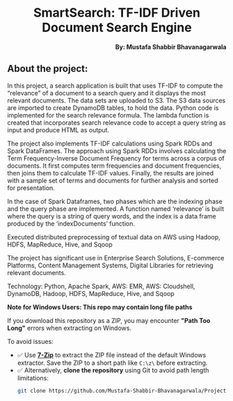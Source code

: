 <h1 align="center">SmartSearch: TF-IDF Driven Document Search Engine</h1>

<p align="right"><b>By: Mustafa Shabbir Bhavanagarwala</b></p>

## About the project:
<p>In this project, a search application is built that uses TF-IDF to compute the “relevance” of a 
document to a search query and it displays the most relevant documents. The data sets are 
uploaded to S3. The S3 data sources are imported to create DynamoDB tables, to hold the 
data. Python code is implemented for the search relevance formula. The lambda function is 
created that incorporates search relevance code to accept a query string as input and 
produce HTML as output.</p>
<p>The project also implements TF-IDF calculations using Spark RDDs and Spark DataFrames. 
The approach using Spark RDDs involves calculating the Term Frequency-Inverse Document 
Frequency for terms across a corpus of documents. It first computes term frequencies and 
document frequencies, then joins them to calculate TF-IDF values. Finally, the results are 
joined with a sample set of terms and documents for further analysis and sorted for 
presentation.</p>
<p>In the case of Spark Dataframes, two phases which are the indexing phase and the query 
phase are implemented. A function named ‘relevance’ is built where the query is a string of query 
words, and the index is a data frame produced by the ‘indexDocuments’ function.</p>

<p>Executed distributed preprocessing of textual data on AWS using Hadoop, HDFS, MapReduce, Hive, and Sqoop</p>
<p>The project has significant use in Enterprise Search Solutions, E-commerce Platforms, 
Content Management Systems, Digital Libraries for retrieving relevant documents.</p>
<p>Technology: Python, Apache Spark, AWS: EMR, AWS: Cloudshell, DynamoDB, Hadoop, HDFS, MapReduce, Hive, and Sqoop</p>

**Note for Windows Users: This repo may contain long file paths**

If you download this repository as a ZIP, you may encounter **"Path Too Long"** errors when extracting on Windows.

To avoid issues:

- ✅ Use **[7-Zip](https://www.7-zip.org/)** to extract the ZIP file instead of the default Windows extractor.
      Save the ZIP to a short path like `C:\z\` before extracting.
- ✅ Alternatively, **clone the repository** using Git to avoid path length limitations:
  ```bash
  git clone https://github.com/Mustafa-Shabbir-Bhavanagarwala/Projects.git


